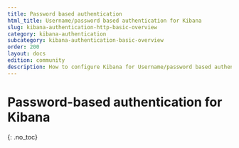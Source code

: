 ```yaml
---
title: Password based authentication
html_title: Username/password based authentication for Kibana
slug: kibana-authentication-http-basic-overview
category: kibana-authentication
subcategory: kibana-authentication-basic-overview
order: 200
layout: docs
edition: community
description: How to configure Kibana for Username/password based authentication. Secure Kibana access with a login screen.
---
```

<!---
Copyright 2020 floragunn GmbH
-->

# Password-based authentication for Kibana
{: .no_toc}


